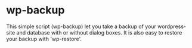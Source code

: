# wp-backup
This simple script (wp-backup) let you take a backup of your wordpress-site and database with or without dialog boxes. It is also easy to restore your backup with 'wp-restore'.
